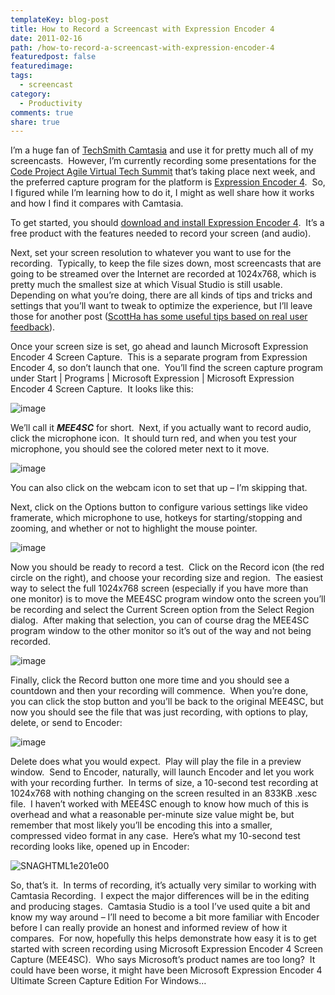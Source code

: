 ```yaml
---
templateKey: blog-post
title: How to Record a Screencast with Expression Encoder 4
date: 2011-02-16
path: /how-to-record-a-screencast-with-expression-encoder-4
featuredpost: false
featuredimage:
tags:
  - screencast
category:
  - Productivity
comments: true
share: true
---
```


I’m a huge fan of [TechSmith Camtasia](http://www.techsmith.com/camtasia) and use it for pretty much all of my screencasts.  However, I’m currently recording some presentations for the [Code Project Agile Virtual Tech Summit](http://www.virtualtechsummits.com/Register.aspx?eventID=7) that’s taking place next week, and the preferred capture program for the platform is [Expression Encoder 4](http://www.microsoft.com/downloads/details.aspx?displaylang=en&FamilyID=75402be0-c603-4998-a79c-becdd197aa79).  So, I figured while I’m learning how to do it, I might as well share how it works and how I find it compares with Camtasia.

To get started, you should [download and install Expression Encoder 4](http://www.microsoft.com/downloads/details.aspx?displaylang=en&FamilyID=75402be0-c603-4998-a79c-becdd197aa79).  It’s a free product with the features needed to record your screen (and audio).

Next, set your screen resolution to whatever you want to use for the recording.  Typically, to keep the file sizes down, most screencasts that are going to be streamed over the Internet are recorded at 1024x768, which is pretty much the smallest size at which Visual Studio is still usable.  Depending on what you’re doing, there are all kinds of tips and tricks and settings that you’ll want to tweak to optimize the experience, but I’ll leave those for another post ([ScottHa has some useful tips based on real user feedback](http://www.hanselman.com/blog/YourOpinionMattersScreencastTechniquesSurveyRESULTS.aspx)).

Once your screen size is set, go ahead and launch Microsoft Expression Encoder 4 Screen Capture.  This is a separate program from Expression Encoder 4, so don’t launch that one.  You’ll find the screen capture program under Start | Programs | Microsoft Expression | Microsoft Expression Encoder 4 Screen Capture.  It looks like this:

![image](/img/image_3.png "image")

We’ll call it **_MEE4SC_** for short.  Next, if you actually want to record audio, click the microphone icon.  It should turn red, and when you test your microphone, you should see the colored meter next to it move.

![image](/img/image_6.png "image")

You can also click on the webcam icon to set that up – I’m skipping that.

Next, click on the Options button to configure various settings like video framerate, which microphone to use, hotkeys for starting/stopping and zooming, and whether or not to highlight the mouse pointer.

![image](/img/image_9.png "image")

Now you should be ready to record a test.  Click on the Record icon (the red circle on the right), and choose your recording size and region.  The easiest way to select the full 1024x768 screen (especially if you have more than one monitor) is to move the MEE4SC program window onto the screen you’ll be recording and select the Current Screen option from the Select Region dialog.  After making that selection, you can of course drag the MEE4SC program window to the other monitor so it’s out of the way and not being recorded.

![image](/img/image_14.png "image")

Finally, click the Record button one more time and you should see a countdown and then your recording will commence.  When you’re done, you can click the stop button and you’ll be back to the original MEE4SC, but now you should see the file that was just recording, with options to play, delete, or send to Encoder:

![image](/img/image_17.png "image")

Delete does what you would expect.  Play will play the file in a preview window.  Send to Encoder, naturally, will launch Encoder and let you work with your recording further.  In terms of size, a 10-second test recording at 1024x768 with nothing changing on the screen resulted in an 833KB .xesc file.  I haven’t worked with MEE4SC enough to know how much of this is overhead and what a reasonable per-minute size value might be, but remember that most likely you’ll be encoding this into a smaller, compressed video format in any case.  Here’s what my 10-second test recording looks like, opened up in Encoder:

![SNAGHTML1e201e00](/img/SNAGHTML1e201e00_1.png "SNAGHTML1e201e00")

So, that’s it.  In terms of recording, it’s actually very similar to working with Camtasia Recording.  I expect the major differences will be in the editing and producing stages.  Camtasia Studio is a tool I’ve used quite a bit and know my way around – I’ll need to become a bit more familiar with Encoder before I can really provide an honest and informed review of how it compares.  For now, hopefully this helps demonstrate how easy it is to get started with screen recording using Microsoft Expression Encoder 4 Screen Capture (MEE4SC).  Who says Microsoft’s product names are too long?  It could have been worse, it might have been Microsoft Expression Encoder 4 Ultimate Screen Capture Edition For Windows…
